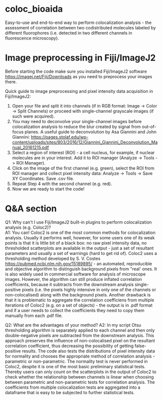 # coloc_bioaida
Easy-to-use and end-to-end way to perform colocalization analysis - the assessment of correlation between two codistributed molecules labeled by different fluorophores (i.e. detected in two different channels in fluorescence microscopy).

# Image preprocessing in Fiji/ImageJ2 

Before starting the code make sure you installed Fiji/ImageJ2 software https://imagej.net/Fiji/Downloads as you need to preprocess your images there.

Quick guide to image preprocessing and pixel intensity data acquisition in Fiji/ImageJ2:
  1. Open your file and split it into channels (if in RGB format: Image -> Color -> Split Channels) or proceed with single-channel grayscale images (if such were acquired).
  2. You may need to deconvolve your single-channel images before colocalization analysis to reduce the blur created by signal from out-of-focus planes. A useful guide to deconvolution by Asa Giannini and John Giannini: https://pages.stolaf.edu/wp-content/uploads/sites/803/2016/12/Giannini_Giannini_Deconvolution_Manual_20161215.pdf 
  3. Select a region of interest (ROI) - a cell nucleus, for example, if nuclear molecules are in your interest. Add it to ROI manager (Analyze -> Tools -> ROI Manager).
  4. Click on the image of the first channel (e.g. green), select the ROI from ROI manager and collect pixel intensity data: Analyze -> Tools -> Save XY Coordinates. Save .csv file.
  5. Repeat Step 4 with the second channel (e.g. red).
  6. Now we are ready to start the code!

# Q&A section

  Q1: Why can't I use Fiji/ImageJ2 built-in plugins to perform colocalization analysis (e.g. Coloc2)?  
  A1: You can! Coloc2 is one of the most common methods for colocalization analysis. Usually it performs well, however, for some users one of its weak points is that it is little bit of a black box: no raw pixel intensity data, no thresholded scatterplots are available in the output - just a set of resultant parameters and usually a set of warnings (hard to get rid of). Coloc2 uses a thresholding method developed by S. V. Costes https://pubmed.ncbi.nlm.nih.gov/15189895/ - an automated, reproducible and objective algorithm to distinguish background pixels from "real' ones. It is also widely used in commercial software for analysis of microscope images. However, the algorithm can still produce inflated correlation coefficients, because it subtracts from the downstream analysis single-positive pixels (i.e. the pixels highly intensive in only one of the channels or non-colocalised) along with the background pixels. Another drawback is that it is problematic to aggregate the correlation coefficiens from multiple iterations of Coloc2 (e.g. on a set of objects) - the output is in .pdf format and if a user needs to collect the coefficients they need to copy them manually from each .pdf file. 
  
  Q2: What are the advantages of your method?
  A2: In my script Otsu thresholding algorithm is separately applied to each channel and then only double-negative pixels are subtracted from the downstream analysis. This approach preserves the influence of non-colocalised pixel on the resultant correlation coefficient, thus decreasing the possibility of getting false-positive results. The code also tests the distributions of pixel intensity data for normality and chooses the appropriate method of correlation analysis - parametric or non-parametric. The normality test is never performed in Coloc2, despite it is one of the most basic preliminary statistical tests. Thereby users can only count on the scatterplots in the output of Coloc2 to check whether the relationship between channels is linear when choosing between parametric and non-parametric tests for correlation analysis. The coefficients from multiple colocalization tests are aggregated into a dataframe that is easy to be subjected to further statistical tests.
  
